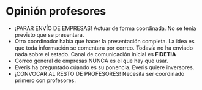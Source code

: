 # Opinión profesores
- ¡PARAR ENVÍO DE EMPRESAS! Actuar de forma coordinada. No se tenía previsto que se presentara.
- Otro coordinador había que hacer la presentación completa. La idea es que toda información se comentara por correo. Todavía no ha enviado nada sobre el estado. Canal de comunicación inicial es **FIDETIA**
- Correo general de empresas NUNCA es el que hay que usar.
- Everis ha preguntado cúando es su ponencia. Everis quiere inversores.
- ¡CONVOCAR AL RESTO DE PROFESORES! Necesita ser coordinado primero con profesores.
